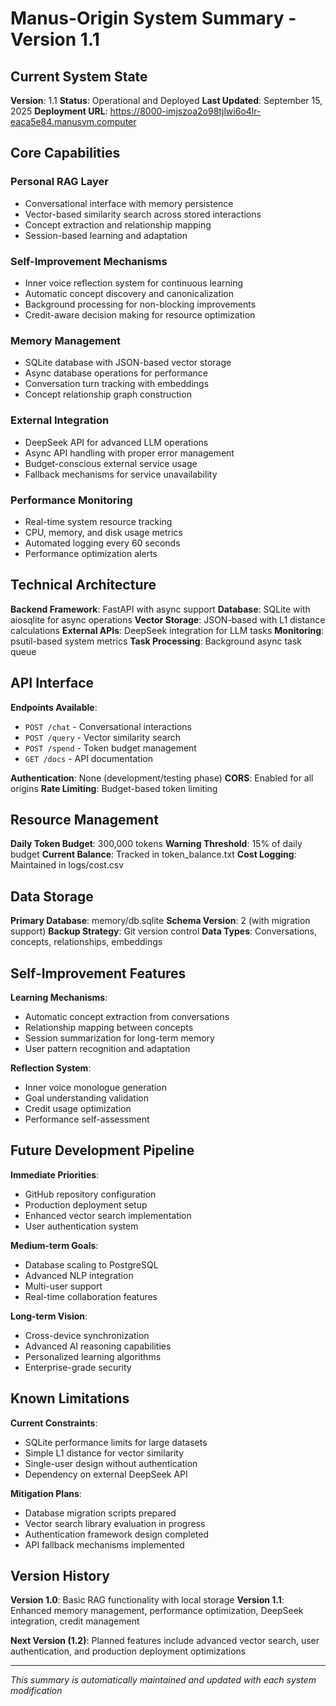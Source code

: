 # Manus-Origin System Summary - Version 1.1

## Current System State

**Version**: 1.1
**Status**: Operational and Deployed
**Last Updated**: September 15, 2025
**Deployment URL**: https://8000-imjszoa2o98tjlwi6o4lr-eaca5e84.manusvm.computer

## Core Capabilities

### Personal RAG Layer
- Conversational interface with memory persistence
- Vector-based similarity search across stored interactions
- Concept extraction and relationship mapping
- Session-based learning and adaptation

### Self-Improvement Mechanisms
- Inner voice reflection system for continuous learning
- Automatic concept discovery and canonicalization
- Background processing for non-blocking improvements
- Credit-aware decision making for resource optimization

### Memory Management
- SQLite database with JSON-based vector storage
- Async database operations for performance
- Conversation turn tracking with embeddings
- Concept relationship graph construction

### External Integration
- DeepSeek API for advanced LLM operations
- Async API handling with proper error management
- Budget-conscious external service usage
- Fallback mechanisms for service unavailability

### Performance Monitoring
- Real-time system resource tracking
- CPU, memory, and disk usage metrics
- Automated logging every 60 seconds
- Performance optimization alerts

## Technical Architecture

**Backend Framework**: FastAPI with async support
**Database**: SQLite with aiosqlite for async operations
**Vector Storage**: JSON-based with L1 distance calculations
**External APIs**: DeepSeek integration for LLM tasks
**Monitoring**: psutil-based system metrics
**Task Processing**: Background async task queue

## API Interface

**Endpoints Available**:
- `POST /chat` - Conversational interactions
- `POST /query` - Vector similarity search
- `POST /spend` - Token budget management
- `GET /docs` - API documentation

**Authentication**: None (development/testing phase)
**CORS**: Enabled for all origins
**Rate Limiting**: Budget-based token limiting

## Resource Management

**Daily Token Budget**: 300,000 tokens
**Warning Threshold**: 15% of daily budget
**Current Balance**: Tracked in token_balance.txt
**Cost Logging**: Maintained in logs/cost.csv

## Data Storage

**Primary Database**: memory/db.sqlite
**Schema Version**: 2 (with migration support)
**Backup Strategy**: Git version control
**Data Types**: Conversations, concepts, relationships, embeddings

## Self-Improvement Features

**Learning Mechanisms**:
- Automatic concept extraction from conversations
- Relationship mapping between concepts
- Session summarization for long-term memory
- User pattern recognition and adaptation

**Reflection System**:
- Inner voice monologue generation
- Goal understanding validation
- Credit usage optimization
- Performance self-assessment

## Future Development Pipeline

**Immediate Priorities**:
- GitHub repository configuration
- Production deployment setup
- Enhanced vector search implementation
- User authentication system

**Medium-term Goals**:
- Database scaling to PostgreSQL
- Advanced NLP integration
- Multi-user support
- Real-time collaboration features

**Long-term Vision**:
- Cross-device synchronization
- Advanced AI reasoning capabilities
- Personalized learning algorithms
- Enterprise-grade security

## Known Limitations

**Current Constraints**:
- SQLite performance limits for large datasets
- Simple L1 distance for vector similarity
- Single-user design without authentication
- Dependency on external DeepSeek API

**Mitigation Plans**:
- Database migration scripts prepared
- Vector search library evaluation in progress
- Authentication framework design completed
- API fallback mechanisms implemented

## Version History

**Version 1.0**: Basic RAG functionality with local storage
**Version 1.1**: Enhanced memory management, performance optimization, DeepSeek integration, credit management

**Next Version (1.2)**: Planned features include advanced vector search, user authentication, and production deployment optimizations

---

*This summary is automatically maintained and updated with each system modification*

